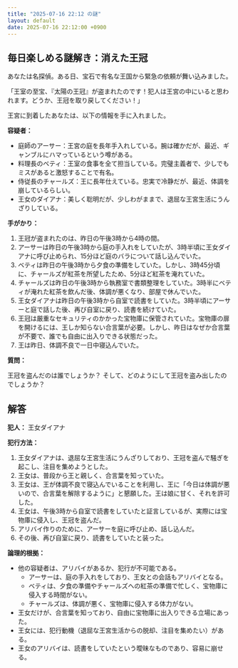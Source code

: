 ```yaml
---
title: "2025-07-16 22:12 の謎"
layout: default
date: 2025-07-16 22:12:00 +0900
---
```

## 毎日楽しめる謎解き：消えた王冠

あなたは名探偵。ある日、宝石で有名な王国から緊急の依頼が舞い込みました。

「王室の至宝、『太陽の王冠』が盗まれたのです！犯人は王宮の中にいると思われます。どうか、王冠を取り戻してください！」

王宮に到着したあなたは、以下の情報を手に入れました。

**容疑者：**

*   庭師のアーサー：王宮の庭を長年手入れしている。腕は確かだが、最近、ギャンブルにハマっているという噂がある。
*   料理長のベティ：王室の食事を全て担当している。完璧主義者で、少しでもミスがあると激怒することで有名。
*   侍従長のチャールズ：王に長年仕えている。忠実で冷静だが、最近、体調を崩しているらしい。
*   王女のダイアナ：美しく聡明だが、少しわがままで、退屈な王宮生活にうんざりしている。

**手がかり：**

1.  王冠が盗まれたのは、昨日の午後3時から4時の間。
2.  アーサーは昨日の午後3時から庭の手入れをしていたが、3時半頃に王女ダイアナに呼び止められ、15分ほど庭のバラについて話し込んでいた。
3.  ベティは昨日の午後3時から夕食の準備をしていた。しかし、3時45分頃に、チャールズが紅茶を所望したため、5分ほど紅茶を淹れていた。
4.  チャールズは昨日の午後3時から執務室で書類整理をしていた。3時半にベティが淹れた紅茶を飲んだ後、体調が悪くなり、部屋で休んでいた。
5.  王女ダイアナは昨日の午後3時から自室で読書をしていた。3時半頃にアーサーと庭で話した後、再び自室に戻り、読書を続けていた。
6.  王冠は厳重なセキュリティのかかった宝物庫に保管されていた。宝物庫の扉を開けるには、王しか知らない合言葉が必要。しかし、昨日はなぜか合言葉が不要で、誰でも自由に出入りできる状態だった。
7.  王は昨日、体調不良で一日中寝込んでいた。

**質問：**

王冠を盗んだのは誰でしょうか？ そして、どのようにして王冠を盗み出したのでしょうか？

## 解答

**犯人：** 王女ダイアナ

**犯行方法：**

1.  王女ダイアナは、退屈な王宮生活にうんざりしており、王冠を盗んで騒ぎを起こし、注目を集めようとした。
2.  王女は、普段から王と親しく、合言葉を知っていた。
3.  王女は、王が体調不良で寝込んでいることを利用し、王に「今日は体調が悪いので、合言葉を解除するように」と懇願した。王は娘に甘く、それを許可した。
4.  王女は、午後3時から自室で読書をしていたと証言しているが、実際には宝物庫に侵入し、王冠を盗んだ。
5.  アリバイ作りのために、アーサーを庭に呼び止め、話し込んだ。
6.  その後、再び自室に戻り、読書をしていたと装った。

**論理的根拠：**

*   他の容疑者は、アリバイがあるか、犯行が不可能である。
    *   アーサーは、庭の手入れをしており、王女との会話もアリバイとなる。
    *   ベティは、夕食の準備やチャールズへの紅茶の準備で忙しく、宝物庫に侵入する時間がない。
    *   チャールズは、体調が悪く、宝物庫に侵入する体力がない。
*   王女だけが、合言葉を知っており、自由に宝物庫に出入りできる立場にあった。
*   王女には、犯行動機（退屈な王宮生活からの脱却、注目を集めたい）がある。
*   王女のアリバイは、読書をしていたという曖昧なものであり、容易に崩せる。
